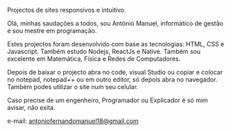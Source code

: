 Projectos de sites responsivos e intuitivo.

Olá, minhas saudações a todos, sou António Manuel, informático de gestão e sou mestre em programação.

Estes projectos foram desenvolvido com base as tecnologias: HTML, CSS e Javascript. Também estudo Nodejs, ReactJs e Native. Também sou excelente em Matemática, Física e Redes de Computadores.

Depois de baixar o projecto abra no code, visual Studio ou copiar e colocar no notepad, notepad++ ou em outro editor, só depois abra no navegador. Também podes utilizar o site num seu celular.

Caso precise de um engenheiro, Programador ou Explicador é só mim avisar, não exita.

e-mail: antoniofernandomanuel18@gmail.com
